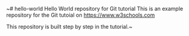 ~# hello-world
Hello World repository for Git tutorial
This is an example repository for the Git tutoial on https://www.w3schools.com

This repository is built step by step in the tutorial.~